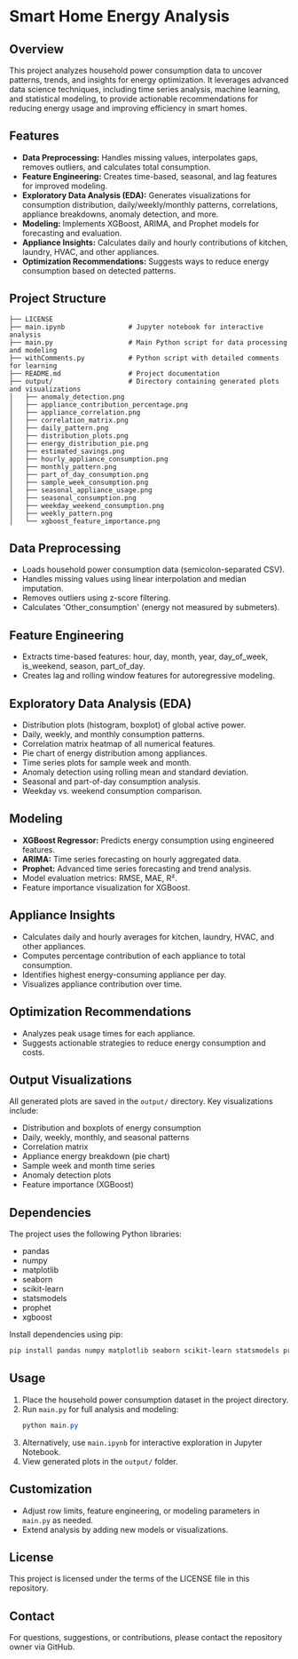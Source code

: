 # Smart Home Energy Analysis

## Overview
This project analyzes household power consumption data to uncover patterns, trends, and insights for energy optimization. It leverages advanced data science techniques, including time series analysis, machine learning, and statistical modeling, to provide actionable recommendations for reducing energy usage and improving efficiency in smart homes.

## Features
- **Data Preprocessing:** Handles missing values, interpolates gaps, removes outliers, and calculates total consumption.
- **Feature Engineering:** Creates time-based, seasonal, and lag features for improved modeling.
- **Exploratory Data Analysis (EDA):** Generates visualizations for consumption distribution, daily/weekly/monthly patterns, correlations, appliance breakdowns, anomaly detection, and more.
- **Modeling:** Implements XGBoost, ARIMA, and Prophet models for forecasting and evaluation.
- **Appliance Insights:** Calculates daily and hourly contributions of kitchen, laundry, HVAC, and other appliances.
- **Optimization Recommendations:** Suggests ways to reduce energy consumption based on detected patterns.

## Project Structure

```
├── LICENSE
├── main.ipynb                # Jupyter notebook for interactive analysis
├── main.py                   # Main Python script for data processing and modeling
├── withComments.py           # Python script with detailed comments for learning
├── README.md                 # Project documentation
├── output/                   # Directory containing generated plots and visualizations
│   ├── anomaly_detection.png
│   ├── appliance_contribution_percentage.png
│   ├── appliance_correlation.png
│   ├── correlation_matrix.png
│   ├── daily_pattern.png
│   ├── distribution_plots.png
│   ├── energy_distribution_pie.png
│   ├── estimated_savings.png
│   ├── hourly_appliance_consumption.png
│   ├── monthly_pattern.png
│   ├── part_of_day_consumption.png
│   ├── sample_week_consumption.png
│   ├── seasonal_appliance_usage.png
│   ├── seasonal_consumption.png
│   ├── weekday_weekend_consumption.png
│   ├── weekly_pattern.png
│   └── xgboost_feature_importance.png
```

## Data Preprocessing
- Loads household power consumption data (semicolon-separated CSV).
- Handles missing values using linear interpolation and median imputation.
- Removes outliers using z-score filtering.
- Calculates 'Other_consumption' (energy not measured by submeters).

## Feature Engineering
- Extracts time-based features: hour, day, month, year, day_of_week, is_weekend, season, part_of_day.
- Creates lag and rolling window features for autoregressive modeling.

## Exploratory Data Analysis (EDA)
- Distribution plots (histogram, boxplot) of global active power.
- Daily, weekly, and monthly consumption patterns.
- Correlation matrix heatmap of all numerical features.
- Pie chart of energy distribution among appliances.
- Time series plots for sample week and month.
- Anomaly detection using rolling mean and standard deviation.
- Seasonal and part-of-day consumption analysis.
- Weekday vs. weekend consumption comparison.

## Modeling
- **XGBoost Regressor:** Predicts energy consumption using engineered features.
- **ARIMA:** Time series forecasting on hourly aggregated data.
- **Prophet:** Advanced time series forecasting and trend analysis.
- Model evaluation metrics: RMSE, MAE, R².
- Feature importance visualization for XGBoost.

## Appliance Insights
- Calculates daily and hourly averages for kitchen, laundry, HVAC, and other appliances.
- Computes percentage contribution of each appliance to total consumption.
- Identifies highest energy-consuming appliance per day.
- Visualizes appliance contribution over time.

## Optimization Recommendations
- Analyzes peak usage times for each appliance.
- Suggests actionable strategies to reduce energy consumption and costs.

## Output Visualizations
All generated plots are saved in the `output/` directory. Key visualizations include:
- Distribution and boxplots of energy consumption
- Daily, weekly, monthly, and seasonal patterns
- Correlation matrix
- Appliance energy breakdown (pie chart)
- Sample week and month time series
- Anomaly detection plots
- Feature importance (XGBoost)

## Dependencies
The project uses the following Python libraries:
- pandas
- numpy
- matplotlib
- seaborn
- scikit-learn
- statsmodels
- prophet
- xgboost

Install dependencies using pip:

```powershell
pip install pandas numpy matplotlib seaborn scikit-learn statsmodels prophet xgboost
```

## Usage
1. Place the household power consumption dataset in the project directory.
2. Run `main.py` for full analysis and modeling:
   ```powershell
   python main.py
   ```
3. Alternatively, use `main.ipynb` for interactive exploration in Jupyter Notebook.
4. View generated plots in the `output/` folder.

## Customization
- Adjust row limits, feature engineering, or modeling parameters in `main.py` as needed.
- Extend analysis by adding new models or visualizations.

## License
This project is licensed under the terms of the LICENSE file in this repository.

## Contact
For questions, suggestions, or contributions, please contact the repository owner via GitHub.
